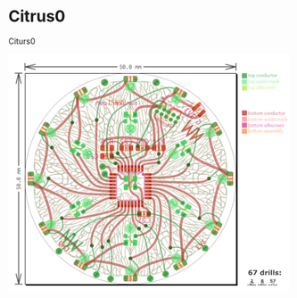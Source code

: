 # Citrus0

Citurs0

![Citrus0](https://github.com/nwmaker/citrus0/blob/master/docs/citrus0-svg.png)


